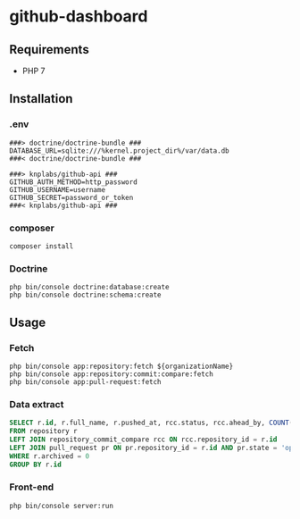 # github-dashboard

## Requirements

* PHP 7

## Installation

### .env

```
###> doctrine/doctrine-bundle ###
DATABASE_URL=sqlite:///%kernel.project_dir%/var/data.db
###< doctrine/doctrine-bundle ###

###> knplabs/github-api ###
GITHUB_AUTH_METHOD=http_password
GITHUB_USERNAME=username
GITHUB_SECRET=password_or_token
###< knplabs/github-api ###
```

### composer

```
composer install
```

### Doctrine

```
php bin/console doctrine:database:create
php bin/console doctrine:schema:create
```

## Usage

### Fetch

```
php bin/console app:repository:fetch ${organizationName}
php bin/console app:repository:commit:compare:fetch
php bin/console app:pull-request:fetch
```

### Data extract

```sql
SELECT r.id, r.full_name, r.pushed_at, rcc.status, rcc.ahead_by, COUNT(pr.id) opened_pull_requests
FROM repository r
LEFT JOIN repository_commit_compare rcc ON rcc.repository_id = r.id
LEFT JOIN pull_request pr ON pr.repository_id = r.id AND pr.state = 'open'
WHERE r.archived = 0
GROUP BY r.id
```

### Front-end

```
php bin/console server:run
```
